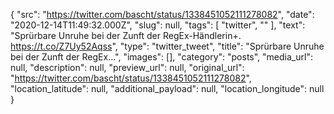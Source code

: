 {
  "src": "https://twitter.com/bascht/status/1338451052111278082",
  "date": "2020-12-14T11:49:32.000Z",
  "slug": null,
  "tags": [
    "twitter",
    ""
  ],
  "text": "Sprürbare Unruhe bei der Zunft der RegEx-Händlerin+. https://t.co/Z7Uy52Aqss",
  "type": "twitter_tweet",
  "title": "Sprürbare Unruhe bei der Zunft der RegEx…",
  "images": [],
  "category": "posts",
  "media_url": null,
  "description": null,
  "preview_url": null,
  "original_url": "https://twitter.com/bascht/status/1338451052111278082",
  "location_latitude": null,
  "additional_payload": null,
  "location_longitude": null
}